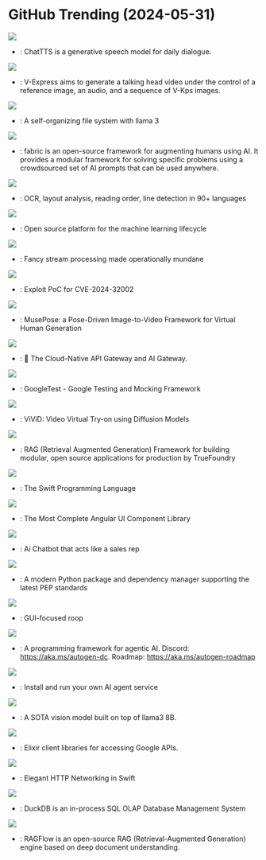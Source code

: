 # GitHub Trending (2024-05-31)

![](https://img.shields.io/badge/Jupyter%20Notebook-New%204-green?style=flat-square&logo=appveyor)
- [](https://github.comundefined): ChatTTS is a generative speech model for daily dialogue.

![](https://img.shields.io/badge/Python-New%20295-green?style=flat-square&logo=appveyor)
- [](https://github.comundefined): V-Express aims to generate a talking head video under the control of a reference image, an audio, and a sequence of V-Kps images.

![](https://img.shields.io/badge/Jupyter%20Notebook-New%20334-green?style=flat-square&logo=appveyor)
- [](https://github.comundefined): A self-organizing file system with llama 3

![](https://img.shields.io/badge/Python-New%20830-green?style=flat-square&logo=appveyor)
- [](https://github.comundefined): fabric is an open-source framework for augmenting humans using AI. It provides a modular framework for solving specific problems using a crowdsourced set of AI prompts that can be used anywhere.

![](https://img.shields.io/badge/Python-New%20122-green?style=flat-square&logo=appveyor)
- [](https://github.comundefined): OCR, layout analysis, reading order, line detection in 90+ languages

![](https://img.shields.io/badge/Python-New%2010-green?style=flat-square&logo=appveyor)
- [](https://github.comundefined): Open source platform for the machine learning lifecycle

![](https://img.shields.io/badge/Go-New%2016-green?style=flat-square&logo=appveyor)
- [](https://github.comundefined): Fancy stream processing made operationally mundane

![](https://img.shields.io/badge/Shell-New%2026-green?style=flat-square&logo=appveyor)
- [](https://github.comundefined): Exploit PoC for CVE-2024-32002

![](https://img.shields.io/badge/Python-New%20370-green?style=flat-square&logo=appveyor)
- [](https://github.comundefined): MusePose: a Pose-Driven Image-to-Video Framework for Virtual Human Generation

![](https://img.shields.io/badge/Lua-New%2080-green?style=flat-square&logo=appveyor)
- [](https://github.comundefined): 🦍 The Cloud-Native API Gateway and AI Gateway.

![](https://img.shields.io/badge/C%2B%2B-New%2077-green?style=flat-square&logo=appveyor)
- [](https://github.comundefined): GoogleTest - Google Testing and Mocking Framework

![](https://img.shields.io/badge/none-New%2031-green?style=flat-square&logo=appveyor)
- [](https://github.comundefined): ViViD: Video Virtual Try-on using Diffusion Models

![](https://img.shields.io/badge/Python-New%2055-green?style=flat-square&logo=appveyor)
- [](https://github.comundefined): RAG (Retrieval Augmented Generation) Framework for building modular, open source applications for production by TrueFoundry

![](https://img.shields.io/badge/C%2B%2B-New%2035-green?style=flat-square&logo=appveyor)
- [](https://github.comundefined): The Swift Programming Language

![](https://img.shields.io/badge/CSS-New%2025-green?style=flat-square&logo=appveyor)
- [](https://github.comundefined): The Most Complete Angular UI Component Library

![](https://img.shields.io/badge/TypeScript-New%20102-green?style=flat-square&logo=appveyor)
- [](https://github.comundefined): Ai Chatbot that acts like a sales rep

![](https://img.shields.io/badge/Python-New%2056-green?style=flat-square&logo=appveyor)
- [](https://github.comundefined): A modern Python package and dependency manager supporting the latest PEP standards

![](https://img.shields.io/badge/Python-New%2017-green?style=flat-square&logo=appveyor)
- [](https://github.comundefined): GUI-focused roop

![](https://img.shields.io/badge/Jupyter%20Notebook-New%2078-green?style=flat-square&logo=appveyor)
- [](https://github.comundefined): A programming framework for agentic AI. Discord: https://aka.ms/autogen-dc. Roadmap: https://aka.ms/autogen-roadmap

![](https://img.shields.io/badge/Shell-New%20265-green?style=flat-square&logo=appveyor)
- [](https://github.comundefined): Install and run your own AI agent service

![](https://img.shields.io/badge/Python-New%2056-green?style=flat-square&logo=appveyor)
- [](https://github.comundefined): A SOTA vision model built on top of llama3 8B.

![](https://img.shields.io/badge/Elixir-New%2067-green?style=flat-square&logo=appveyor)
- [](https://github.comundefined): Elixir client libraries for accessing Google APIs.

![](https://img.shields.io/badge/Swift-New%2011-green?style=flat-square&logo=appveyor)
- [](https://github.comundefined): Elegant HTTP Networking in Swift

![](https://img.shields.io/badge/C%2B%2B-New%2042-green?style=flat-square&logo=appveyor)
- [](https://github.comundefined): DuckDB is an in-process SQL OLAP Database Management System

![](https://img.shields.io/badge/Python-New%2079-green?style=flat-square&logo=appveyor)
- [](https://github.comundefined): RAGFlow is an open-source RAG (Retrieval-Augmented Generation) engine based on deep document understanding.

